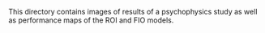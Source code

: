 This directory contains images of results of a psychophysics study as well as performance maps of the ROI and FIO models. 
